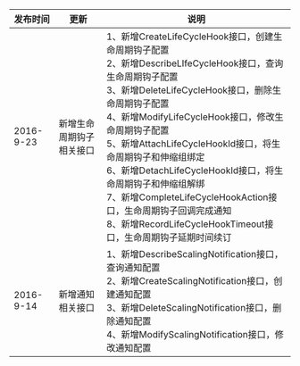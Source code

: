 | 发布时间 | 更新 | 说明| 
|---------|----------------|---------|
|2016-9-23 | 新增生命周期钩子相关接口|1、新增CreateLifeCycleHook接口，创建生命周期钩子配置<br>2、新增DescribeLIfeCycleHook接口，查询生命周期钩子配置<br>3、新增DeleteLifeCycleHook接口，删除生命周期钩子配置<br>4、新增ModifyLifeCycleHook接口，修改生命周期钩子配置<br>5、新增AttachLifeCycleHookId接口，将生命周期钩子和伸缩组绑定<br>6、新增DetachLifeCycleHookId接口，将生命周期钩子和伸缩组解绑<br>7、新增CompleteLifeCycleHookAction接口，生命周期钩子回调完成通知<br>8、新增RecordLifeCycleHookTimeout接口，生命周期钩子延期时间续订 |
| 2016-9-14  | 新增通知相关接口|1、新增DescribeScalingNotification接口，查询通知配置<br>2、新增CreateScalingNotification接口，创建通知配置<br>3、新增DeleteScalingNotification接口，删除通知配置<br>4、新增ModifyScalingNotification接口，修改通知配置|
